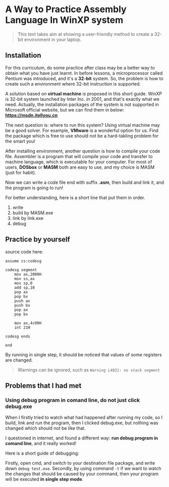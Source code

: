 # A Way to Practice Assembly Language In WinXP system

> This text takes aim at showing a user-friendly method to create a 32-bit environment in your laptop.

## Installation

For  this curriculum, do some practice after class may be a better way to obtain what you have just learnt. In before lessons, a microprocessor called Pentium was introduced, and it's a **32-bit** system. So, the problem is how to create such a environment where 32-bit instruction is supported.

A solution based on **virtual machine** is proposed in this short guide. WinXP is 32-bit system launched by Inter Inc. in 2001, and that's exactly what we need. Actually, the installation packages of the system is not supported in Microsoft official website, but we can find them in below: **<https://msdn.itellyou.cn>**

The next question is: where to run this system? Using virtual machine may be a good solver. For example, **VMware** is a wonderful option for us. Find the package which is free to use should not be a hard-takling problem for the smart you!

After installing environment, another question is how to compile your code file.  Assembler is a program that will compile your code and transfer to machine language, which is executable for your computer. For most of users, **DOSbox** or **MASM** both are easy to use, and my choice is MASM (just for habit).

Now we can write a code file end with suffix **.asm**, then build and link it, and the program is going to run!

For better understanding, here is a short line that put them in order.
1. write
2. build by MASM.exe
3. link by link.exe
4. debug

## Practice by yourself
source code here:
```assembly
assume cs:codesg

codesg segment
    mov ax,2000H
    mov ss,ax
    mov sp,0
    add sp,10
    pop ax
    pop bx
    push ax
    push bx
    pop ax
    pop bx

    mov ax,4c00H
    int 21H

codesg ends

end
```
By running in single step, it should be noticed that values of some registers are changed. 
> Warnings can be ignored, such as ``Warning L4021: no stack segment``

## Problems that I had met

### Using debug program in comand line, do not just click debug.exe

When I firstly tried to watch what had happened after running my code, so I build, link and run the program, then I clicked debug.exe, but nothing was changed which should not be like that.

I questioned in internet, and found a different way: **run debug program in comand line**, and it really worked!

Here is a short guide of debugging:

Firstly, open cmd, and switch to your destination file package, and write down ``debug test.exe``. Secondly, by using command ``-t`` if we want to watch the changes that should be caused by your command, then your program will be executed **in single step mode**.
